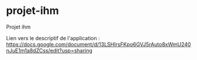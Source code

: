 # projet-ihm
Projet ihm


Lien vers le descriptif de l'application : https://docs.google.com/document/d/13LSHIrsFKpo6GVJ5rAuto8xWmU240nJuE1m1a8dZCss/edit?usp=sharing
